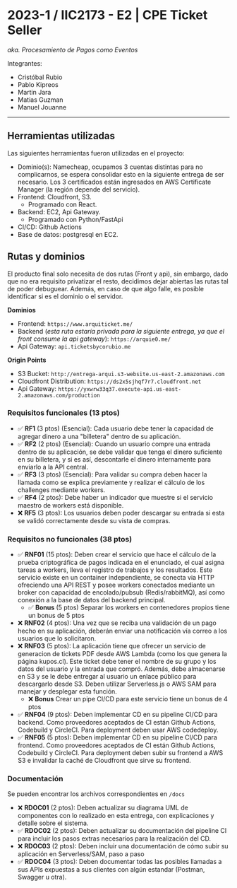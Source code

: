 # 2023-1 / IIC2173 - E2 | CPE Ticket Seller
*aka. Procesamiento de Pagos como Eventos*

Integrantes:
- Cristóbal Rubio
- Pablo Kipreos
- Martin Jara
- Matias Guzman
- Manuel Jouanne
---

## **Herramientas utilizadas**
Las siguientes herramientas fueron utilizadas en el proyecto:

* Dominio(s): Namecheap, ocupamos 3 cuentas distintas para no complicarnos, se espera consolidar esto en la siguiente entrega de ser necesario. Los 3 certificados están ingresados en AWS Certificate Manager (la región depende del servicio).
* Frontend: Cloudfront, S3.
    * Programado con React.
* Backend: EC2, Api Gateway.
    * Programado con Python/FastApi
* CI/CD: Github Actions
* Base de datos: postgresql en EC2.


## **Rutas y dominios**

El producto final solo necesita de dos rutas (Front y api), sin embargo, dado que no era requisito privatizar el resto, decidimos dejar abiertas las rutas tal de poder debuguear. Además, en caso de que algo falle, es posible identificar si es el dominio o el servidor. 

**Dominios**
* Frontend: `https://www.arquiticket.me/`
* Backend (*esta ruta estaría privada para la siguiente entrega, ya que el front consume la api gateway*): `https://arquie0.me/`
* Api Gateway: `api.ticketsbycorubio.me`

**Origin Points**
* S3 Bucket: `http://entrega-arqui.s3-website.us-east-2.amazonaws.com`
* Cloudfront Distribution: `https://ds2x5sjhqf7r7.cloudfront.net`
* Api Gateway: `https://yxwrw33q37.execute-api.us-east-2.amazonaws.com/production`

### **Requisitos funcionales (13 ptos)**
 
* ✅ **RF1** (3 ptos) (Esencial): Cada usuario debe tener la capacidad de agregar dinero a una
"billetera" dentro de su aplicación.
* ✅ **RF2** (2 ptos) (Esencial): Cuando un usuario compre una entrada dentro de su aplicación, se debe validar que tenga el dinero suficiente en su billetera, y si es así, descontarle el dinero internamente para enviarlo a la API central.
* ✅ **RF3** (3 ptos) (Esencial): Para validar su compra deben hacer la llamada como se explica
previamente y realizar el cálculo de los challenges mediante workers.
* ✅ **RF4** (2 ptos): Debe haber un indicador que muestre si el servicio maestro de workers está disponible.
* ❌ **RF5** (3 ptos): Los usuarios deben poder descargar su entrada si esta se validó
correctamente desde su vista de compras.


### **Requisitos no funcionales (38 ptos)**

* ✅ **RNF01** (15 ptos): Deben crear el servicio que hace el cálculo de la prueba criptográfica de pagos indicada en el enunciado, el cual asigna tareas a workers, lleva el registro de trabajos y los resultados. Este servicio existe en un container independiente, se conecta via HTTP ofreciendo una API REST y posee workers conectados mediante un broker con capacidad de encolado/pubsub (Redis/rabbitMQ), así como conexión a la base de datos del backend principal.
    * ✅ **Bonus** (5 ptos) Separar los workers en contenedores propios tiene un bonus de 5 ptos
* ❌ **RNF02** (4 ptos): Una vez que se reciba una validación de un pago hecho en su aplicación,
deberán enviar una notificación vía correo a los usuarios que lo solicitaron.
* ❌ **RNF03** (5 ptos): La aplicación tiene que ofrecer un servicio de generacion de tickets PDF desde AWS Lambda (como los que genera la página kupos.cl). Este ticket debe tener el nombre de su grupo y los datos del usuario y la entrada que compró. Además, debe almacenarse en S3 y se le debe entregar al usuario un enlace público para descargarlo desde S3. Deben utilizar Serverless.js o AWS SAM para manejar y desplegar esta función.
    * ❌ **Bonus** Crear un pipe CI/CD para este servicio tiene un bonus de 4 ptos
* ✅ **RNF04** (9 ptos): Deben implementar CD en su pipeline CI/CD para backend. Como
proveedores aceptados de CI están Github Actions, Codebuild y CircleCI. Para deployment
deben usar AWS codedeploy.
* ✅ **RNF05** (5 ptos): Deben implementar CD en su pipeline CI/CD para frontend. Como
proveedores aceptados de CI están Github Actions, Codebuild y CircleCI. Para deployment
deben subir su frontend a AWS S3 e invalidar la caché de Cloudfront que sirve su frontend.


### **Documentación**
Se pueden encontrar los archivos correspondientes en `/docs`

* ❌ **RDOC01** (2 ptos): Deben actualizar su diagrama UML de componentes con lo realizado en esta entrega, con explicaciones y detalle sobre el sistema.
* ✅ **RDOC02** (2 ptos): Deben actualizar su documentación del pipeline CI para incluir los pasos extras necesarios para la realización del CD.
* ❌ **RDOC03** (2 ptos): Deben incluir una documentación de cómo subir su aplicación en
Serverless/SAM, paso a paso
* ✅ **RDOC04** (3 ptos): Deben documentar todas las posibles llamadas a sus APIs expuestas a sus clientes con algún estandar (Postman, Swagger u otra).



